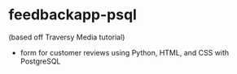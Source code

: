 ﻿# feedbackapp-psql
(based off Traversy Media tutorial)

- form for customer reviews using Python, HTML, and CSS with PostgreSQL

